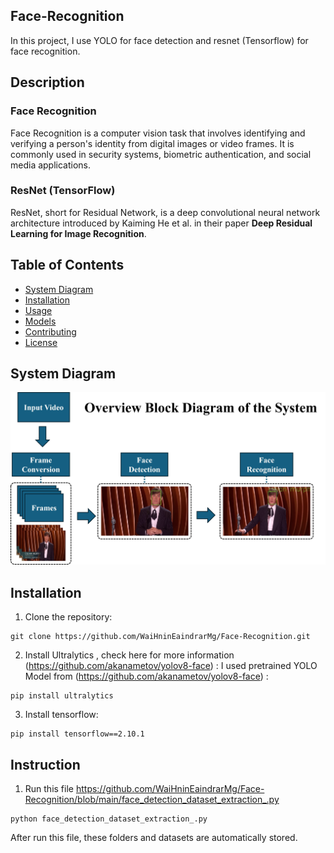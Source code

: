 ## Face-Recognition 
In this project, I use YOLO for face detection and resnet (Tensorflow) for face recognition.

## Description
### Face Recognition
Face Recognition is a computer vision task that involves identifying and verifying a person's identity from digital images or video frames. It is commonly used in security systems, biometric authentication, and social media applications.

### ResNet (TensorFlow)
ResNet, short for Residual Network, is a deep convolutional neural network architecture introduced by Kaiming He et al. in their paper **Deep Residual Learning for Image Recognition**.



## Table of Contents
- [System Diagram](#system_diagram)
- [Installation](#installation)
- [Usage](#usage)
- [Models](#models)
- [Contributing](#contributing)
- [License](#license)


## System Diagram
![System Diagram](https://raw.githubusercontent.com/WaiHninEaindrarMg/Face-Recognition/main/Overview%20System.jpg)



## Installation
1. Clone the repository:
```
git clone https://github.com/WaiHninEaindrarMg/Face-Recognition.git
```

2. Install Ultralytics , check here for more information (https://github.com/akanametov/yolov8-face) :
I used pretrained YOLO Model from (https://github.com/akanametov/yolov8-face) : 
```
pip install ultralytics
```

3. Install tensorflow:
```
pip install tensorflow==2.10.1
```

## Instruction
1. Run this file https://github.com/WaiHninEaindrarMg/Face-Recognition/blob/main/face_detection_dataset_extraction_.py
```
python face_detection_dataset_extraction_.py
```
After run this file, these folders and datasets are automatically stored.

